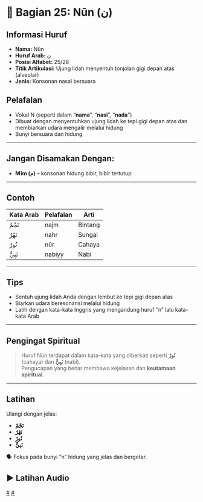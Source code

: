 # 📘 Bagian 25: Nūn (ن)

## Informasi Huruf

- **Nama:** Nūn
- **Huruf Arab:** ن
- **Posisi Alfabet:** 25/28
- **Titik Artikulasi:** Ujung lidah menyentuh tonjolan gigi depan atas (alveolar)
- **Jenis:** Konsonan nasal bersuara

## Pelafalan

- Vokal N (seperti dalam “**nama**”, “**nasi**”, “**nada**”)
- Dibuat dengan menyentuhkan ujung lidah ke tepi gigi depan atas dan membiarkan udara mengalir melalui hidung
- Bunyi bersuara dan hidung

---

## Jangan Disamakan Dengan:

- **Mīm (م)** – konsonan hidung bibir, bibir tertutup

---

## Contoh

| Kata Arab | Pelafalan | Arti    |
| --------- | --------- | ------- |
| نَجْمٌ    | najm      | Bintang |
| نَهْرٌ    | nahr      | Sungai  |
| نُورٌ     | nūr       | Cahaya  |
| نَبِيٌّ   | nabiyy    | Nabi    |

---

## Tips

- Sentuh ujung lidah Anda dengan lembut ke tepi gigi depan atas
- Biarkan udara beresonansi melalui hidung
- Latih dengan kata-kata Inggris yang mengandung huruf “n” lalu kata-kata Arab

---

## Pengingat Spiritual

> Huruf Nūn terdapat dalam kata-kata yang diberkati seperti **نُورٌ** (cahaya) dan **نَبِيٌّ** (nabi).  
> Pengucapan yang benar membawa kejelasan dan **keutamaan spiritual**.

---

## Latihan

Ulangi dengan jelas:

- **نَجْمٌ**
- **نَهْرٌ**
- **نُورٌ**
- **نَبِيٌّ**

🗣 Fokus pada bunyi “n” hidung yang jelas dan bergetar.

## ▶️ Latihan Audio

[#](assets/audios/arabic/man/25.mp3) [#](assets/audios/arabic/woman/25.mp3)

